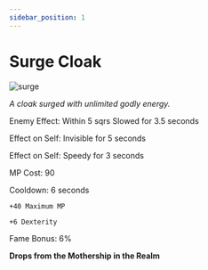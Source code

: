 ```yaml
---
sidebar_position: 1
---
```


# Surge Cloak

![surge](https://vwiki.valorserver.com/api/item/picture/surge%20cloak)

<i>A cloak surged with unlimited godly energy.</i>

Enemy Effect: Within 5 sqrs Slowed for 3.5 seconds

Effect on Self: Invisible for 5 seconds

Effect on Self: Speedy for 3 seconds

MP Cost: 90

Cooldown: 6 seconds

    +40 Maximum MP
    
    +6 Dexterity

Fame Bonus: 6%

**Drops from the Mothership in the Realm**
